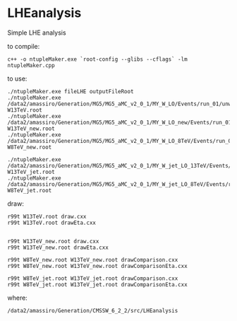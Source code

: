 LHEanalysis
===========

Simple LHE analysis


to compile:

    c++ -o ntupleMaker.exe `root-config --glibs --cflags` -lm ntupleMaker.cpp

to use:

    ./ntupleMaker.exe fileLHE outputFileRoot
    ./ntupleMaker.exe /data2/amassiro/Generation/MG5/MG5_aMC_v2_0_1/MY_W_LO/Events/run_01/unweighted_events.lhe   W13TeV.root
    ./ntupleMaker.exe /data2/amassiro/Generation/MG5/MG5_aMC_v2_0_1/MY_W_LO_new/Events/run_01/unweighted_events.lhe   W13TeV_new.root
    ./ntupleMaker.exe /data2/amassiro/Generation/MG5/MG5_aMC_v2_0_1/MY_W_LO_8TeV/Events/run_01/unweighted_events.lhe   W8TeV_new.root

    ./ntupleMaker.exe /data2/amassiro/Generation/MG5/MG5_aMC_v2_0_1/MY_W_jet_LO_13TeV/Events/run_01/unweighted_events.lhe   W13TeV_jet.root
    ./ntupleMaker.exe /data2/amassiro/Generation/MG5/MG5_aMC_v2_0_1/MY_W_jet_LO_8TeV/Events/run_01/unweighted_events.lhe   W8TeV_jet.root

draw:

    r99t W13TeV.root draw.cxx
    r99t W13TeV.root drawEta.cxx


    r99t W13TeV_new.root draw.cxx
    r99t W13TeV_new.root drawEta.cxx

    r99t W8TeV_new.root W13TeV_new.root drawComparison.cxx
    r99t W8TeV_new.root W13TeV_new.root drawComparisonEta.cxx

    r99t W8TeV_jet.root W13TeV_jet.root drawComparison.cxx
    r99t W8TeV_jet.root W13TeV_jet.root drawComparisonEta.cxx

where:

    /data2/amassiro/Generation/CMSSW_6_2_2/src/LHEanalysis




